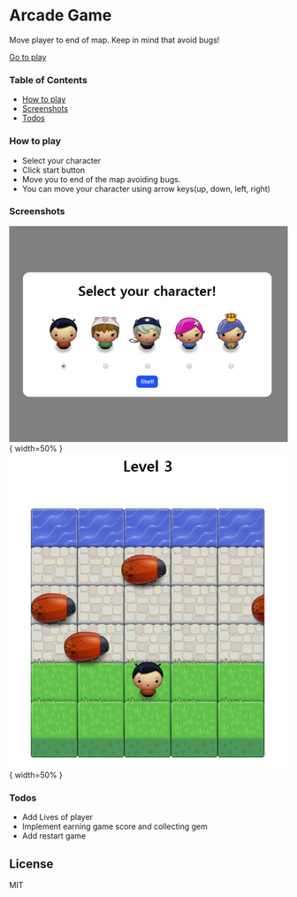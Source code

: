 # Arcade Game

Move player to end of map. Keep in mind that avoid bugs!

[Go to play](https://yeolsa.github.io/arcade-game)

### Table of Contents

* [How to play](#how-to-play)
* [Screenshots](#screenshots)
* [Todos](#todos)

### How to play

* Select your character
* Click start button
* Move you to end of the map avoiding bugs. 
* You can move your character using arrow keys(up, down, left, right)

### Screenshots

![play img 1](/images/play-img-1.PNG){ width=50% }
![play img 2](/images/play-img-2.PNG){ width=50% }

### Todos

* Add Lives of player
* Implement earning game score and collecting gem
* Add restart game

License
----

MIT
